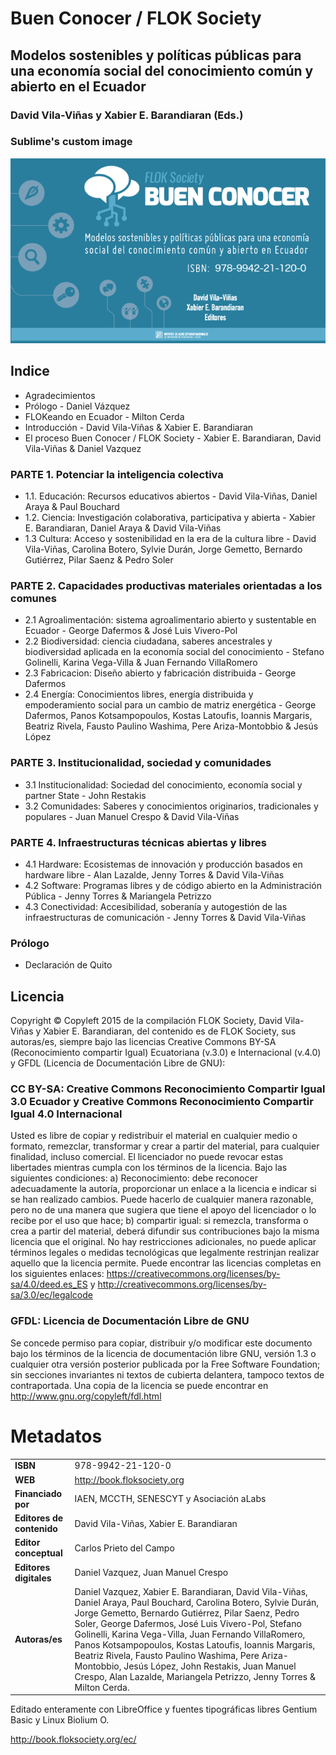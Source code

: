 # Buen Conocer / FLOK Society
## Modelos sostenibles y políticas públicas para una economía social del conocimiento común y abierto en el Ecuador
### David Vila-Viñas y Xabier E. Barandiaran (Eds.)


### Sublime's custom image
<p align="center">
  <img src="https://github.com/alabs/flok/blob/master/extras/libro.png?raw=true" alt="Buen Conocer / FLOK Society" />
</p>

## Indice

* Agradecimientos 
* Prólogo - Daniel Vázquez
* FLOKeando en Ecuador - Milton Cerda 
* Introducción - David Vila-Viñas & Xabier E. Barandiaran
* El proceso Buen Conocer / FLOK Society - Xabier E. Barandiaran, David Vila-Viñas & Daniel Vazquez

### PARTE 1. Potenciar la inteligencia colectiva
* 1.1. Educación: Recursos educativos abiertos - David Vila-Viñas, Daniel Araya & Paul Bouchard
* 1.2. Ciencia: Investigación colaborativa, participativa y abierta - Xabier E. Barandiaran, Daniel Araya & David Vila-Viñas
* 1.3 Cultura: Acceso y sostenibilidad en la era de la cultura libre - David Vila-Viñas, Carolina Botero, Sylvie Durán, Jorge Gemetto, Bernardo Gutiérrez, Pilar Saenz & Pedro Soler 

### PARTE 2. Capacidades productivas materiales orientadas a los comunes
* 2.1 Agroalimentación: sistema agroalimentario abierto y sustentable en Ecuador - George Dafermos & José Luis Vivero-Pol
* 2.2 Biodiversidad: ciencia ciudadana, saberes ancestrales y biodiversidad aplicada en la economía social del conocimiento - Stefano Golinelli, Karina Vega-Villa & Juan Fernando VillaRomero 
* 2.3 Fabricacion: Diseño abierto y fabricación distribuida - George Dafermos
* 2.4 Energía: Conocimientos libres, energía distribuida y empoderamiento social para un cambio de matriz energética - George Dafermos, Panos Kotsampopoulos, Kostas Latoufis, Ioannis Margaris, Beatriz Rivela, Fausto Paulino Washima, Pere Ariza-Montobbio & Jesús López

### PARTE 3. Institucionalidad, sociedad y comunidades
* 3.1 Institucionalidad: Sociedad del conocimiento, economía social y partner State - John Restakis
* 3.2 Comunidades: Saberes y conocimientos originarios, tradicionales y populares - Juan Manuel Crespo & David Vila-Viñas

### PARTE 4. Infraestructuras técnicas abiertas y libres
* 4.1 Hardware: Ecosistemas de innovación y producción basados en hardware libre - Alan Lazalde, Jenny Torres & David Vila-Viñas
* 4.2 Software: Programas libres y de código abierto en la Administración Pública - Jenny Torres & Mariangela Petrizzo
* 4.3 Conectividad: Accesibilidad, soberanía y autogestión de las infraestructuras de comunicación - Jenny Torres & David Vila-Viñas

### Prólogo
* Declaración de Quito

## Licencia

Copyright © Copyleft 2015 de la compilación FLOK Society, David Vila-Viñas y Xabier E. Barandiaran, del contenido es de FLOK Society, sus autoras/es, siempre bajo las licencias Creative Commons BY-SA (Reconocimiento compartir Igual) Ecuatoriana (v.3.0) e Internacional (v.4.0) y GFDL (Licencia de Documentación Libre de GNU):

###  CC BY-SA: Creative Commons Reconocimiento Compartir Igual 3.0 Ecuador y Creative Commons Reconocimiento Compartir Igual 4.0 Internacional

Usted es libre de copiar y redistribuir el material en cualquier medio o formato, remezclar, transformar y crear a partir del material, para cualquier finalidad, incluso comercial. El licenciador no puede revocar estas libertades mientras cumpla con los términos de la licencia. Bajo las siguientes condiciones: a) Reconocimiento: debe reconocer adecuadamente la autoría, proporcionar un enlace a la licencia e indicar si se han realizado cambios. Puede hacerlo de cualquier manera razonable, pero no de una manera que sugiera que tiene el apoyo del licenciador o lo recibe por el uso que hace; b) compartir igual: si remezcla, transforma o crea a partir del material, deberá difundir sus contribuciones bajo la misma licencia que el original. No hay restricciones adicionales, no puede aplicar términos legales o medidas tecnológicas que legalmente restrinjan realizar aquello que la licencia permite. Puede encontrar las licencias completas en los siguientes enlaces: https://creativecommons.org/licenses/by-sa/4.0/deed.es_ES y http://creativecommons.org/licenses/by-sa/3.0/ec/legalcode

### GFDL: Licencia de Documentación Libre de GNU

Se concede permiso para copiar, distribuir y/o modificar este documento bajo los términos de la licencia de documentación libre GNU, versión 1.3 o cualquier otra versión posterior publicada por la Free Software Foundation; sin secciones invariantes ni textos de cubierta delantera, tampoco textos de contraportada. Una copia de la licencia se puede encontrar en http://www.gnu.org/copyleft/fdl.html

# Metadatos

|                           | |
| ------                    | ----------- |
| **ISBN**                  | 978-9942-21-120-0 |
| **WEB**                   | http://book.floksociety.org |
| **Financiado por**        | IAEN, MCCTH, SENESCYT y Asociación aLabs |
| **Editores de contenido** |  David Vila-Viñas, Xabier E. Barandiaran |
| **Editor conceptual**     | Carlos Prieto del Campo |
| **Editores digitales** |  Daniel Vazquez, Juan Manuel Crespo |
| **Autoras/es** | Daniel Vazquez, Xabier E. Barandiaran, David Vila-Viñas, Daniel Araya, Paul Bouchard, Carolina Botero, Sylvie Durán, Jorge Gemetto, Bernardo Gutiérrez, Pilar Saenz, Pedro Soler, George Dafermos, José Luis Vivero-Pol, Stefano Golinelli, Karina Vega-Villa, Juan Fernando VillaRomero, Panos Kotsampopoulos, Kostas Latoufis, Ioannis Margaris, Beatriz Rivela, Fausto Paulino Washima, Pere Ariza-Montobbio, Jesús López, John Restakis, Juan Manuel Crespo, Alan Lazalde, Mariangela Petrizzo, Jenny Torres & Milton Cerda. | 

Editado enteramente con LibreOffice y fuentes tipográficas libres Gentium Basic y Linux Biolium O.

http://book.floksociety.org/ec/


